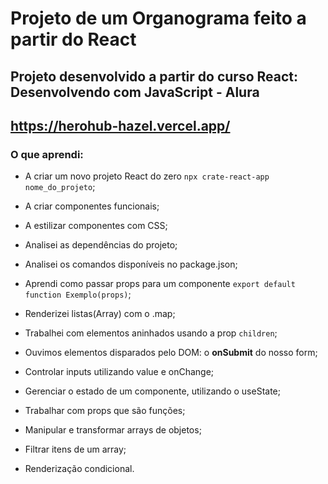 # Projeto de um Organograma feito a partir do React

## Projeto desenvolvido a partir do curso **React: Desenvolvendo com JavaScript** - Alura

https://herohub-hazel.vercel.app/
---

### O que aprendi:

- A criar um novo projeto React do zero `npx crate-react-app nome_do_projeto`;
- A criar componentes funcionais;
- A estilizar componentes com CSS;
- Analisei as dependências do projeto;
- Analisei os comandos disponíveis no package.json;

- Aprendi como passar props para um componente `export default function Exemplo(props)`;
- Renderizei listas(Array) com o .map;
- Trabalhei com elementos aninhados usando a prop `children`;
- Ouvimos elementos disparados pelo DOM: o **onSubmit** do nosso form;

- Controlar inputs utilizando value e onChange;
- Gerenciar o estado de um componente, utilizando o useState;
- Trabalhar com props que são funções;

- Manipular e transformar arrays de objetos;
- Filtrar itens de um array;
- Renderização condicional.